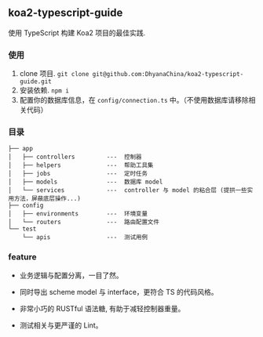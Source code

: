 ## koa2-typescript-guide
使用 TypeScript 构建 Koa2 项目的最佳实践.


### 使用

1. clone 项目. `git clone git@github.com:DhyanaChina/koa2-typescript-guide.git`
2. 安装依赖. `npm i`
3. 配置你的数据库信息，在 `config/connection.ts` 中。（不使用数据库请移除相关代码）

### 目录

```
├── app
│   ├── controllers         ---  控制器
│   ├── helpers             ---  帮助工具集
│   ├── jobs                ---  定时任务
│   ├── models              ---  数据库 model
│   └── services            ---  controller 与 model 的粘合层 (提拱一些实用方法，屏蔽底层操作...)
├── config
│   ├── environments        ---  环境变量
│   └── routers             ---  路由配置文件
└── test
    └── apis                ---  测试用例
```

### feature

- 业务逻辑与配置分离，一目了然。

- 同时导出 scheme model 与 interface，更符合 TS 的代码风格。

- 非常小巧的 RUSTful 语法糖, 有助于减轻控制器重量。

- 测试相关与更严谨的 Lint。


